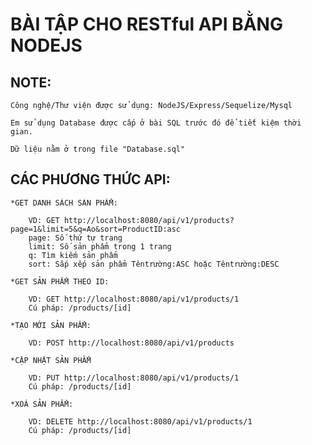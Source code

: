 # BÀI TẬP CHO RESTful API BẰNG NODEJS

## NOTE:

    Công nghệ/Thư viện được sử dụng: NodeJS/Express/Sequelize/Mysql

    Em sử dụng Database được cấp ở bài SQL trước đó để tiết kiệm thời gian.

    Dữ liệu nằm ở trong file "Database.sql"

## CÁC PHƯƠNG THỨC API:

    *GET DANH SÁCH SẢN PHẨM:

        VD: GET http://localhost:8080/api/v1/products?page=1&limit=5&q=Ao&sort=ProductID:asc
        page: Số thứ tự trang
        limit: Số sản phẩm trong 1 trang
        q: Tìm kiếm sản phẩm
        sort: Sắp xếp sản phẩm Têntrường:ASC hoặc Têntrường:DESC

    *GET SẢN PHẨM THEO ID:

        VD: GET http://localhost:8080/api/v1/products/1
        Cú pháp: /products/[id]

    *TẠO MỚI SẢN PHẨM:

        VD: POST http://localhost:8080/api/v1/products

    *CẬP NHẬT SẢN PHẨM

        VD: PUT http://localhost:8080/api/v1/products/1
        Cú pháp: /products/[id]

    *XOÁ SẢN PHẨM:

        VD: DELETE http://localhost:8080/api/v1/products/1
        Cú pháp: /products/[id]
